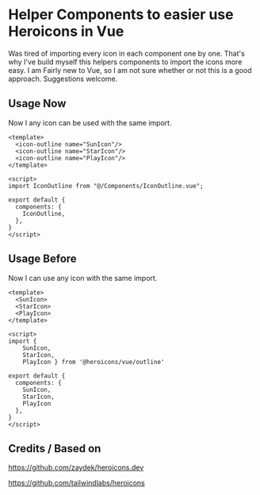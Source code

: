 # Helper Components to easier use Heroicons in Vue

Was tired of importing every icon in each component one by one. That's why I've build myself this helpers components to import the icons more easy. I am Fairly new to Vue, so I am not sure whether or not this is a good approach. Suggestions welcome.

## Usage Now

Now I any icon can be used with the same import. 

```vue
<template>
  <icon-outline name="SunIcon"/>
  <icon-outline name="StarIcon"/>
  <icon-outline name="PlayIcon"/>
</template>

<script>
import IconOutline from "@/Components/IconOutline.vue";

export default {
  components: {
    IconOutline,
  },
}
</script>
```

## Usage Before

Now I can use any icon with the same import. 

```vue
<template>
  <SunIcon>
  <StarIcon>
  <PlayIcon>
</template>

<script>
import { 
    SunIcon, 
    StarIcon, 
    PlayIcon } from '@heroicons/vue/outline'

export default {
  components: {
    SunIcon, 
    StarIcon, 
    PlayIcon    
  },
}
</script>
```

## Credits / Based on
https://github.com/zaydek/heroicons.dev

https://github.com/tailwindlabs/heroicons
